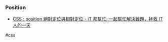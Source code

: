 ### Position

-   [CSS : position 絕對定位與相對定位 - iT 邦幫忙::一起幫忙解決難題，拯救 IT 人的一天](https://ithelp.ithome.com.tw/articles/10190721)

#css